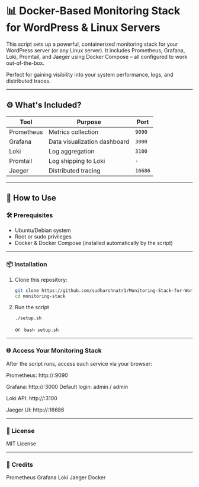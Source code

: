 # 📊 Docker-Based Monitoring Stack for WordPress & Linux Servers

This script sets up a powerful, containerized monitoring stack for your WordPress server (or any Linux server). It includes Prometheus, Grafana, Loki, Promtail, and Jaeger using Docker Compose – all configured to work out-of-the-box.

Perfect for gaining visibility into your system performance, logs, and distributed traces.

---

## ⚙️ What's Included?

| Tool        | Purpose                          | Port     |
|-------------|----------------------------------|----------|
| Prometheus  | Metrics collection               | `9090`   |
| Grafana     | Data visualization dashboard     | `3000`   |
| Loki        | Log aggregation                  | `3100`   |
| Promtail    | Log shipping to Loki             |  ` - `   |
| Jaeger      | Distributed tracing              | `16686`  |

---

## 🚀 How to Use

### 🛠 Prerequisites

- Ubuntu/Debian system
- Root or sudo privileges
- Docker & Docker Compose (installed automatically by the script)

---

### 📦 Installation

1. Clone this repository:
   ```bash
   git clone https://github.com/sudharshnatr1/Monitoring-Stack-for-WordPress.git
   cd monitoring-stack
   ```
2. Run the script
   ```bash
   ./setup.sh
   ```
     or
   ``` bash setup.sh```

---

### 🌐 Access Your Monitoring Stack
After the script runs, access each service via your browser:

Prometheus: http://<server-ip>:9090

Grafana: http://<server-ip>:3000
Default login: admin / admin

Loki API: http://<server-ip>:3100

Jaeger UI: http://<server-ip>:16686


---
### 📜 License
MIT License

---

### 🙌 Credits
Prometheus
Grafana
Loki
Jaeger
Docker
